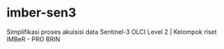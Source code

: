 # imber-sen3
Simplifikasi proses akuisisi data Sentinel-3 OLCI Level 2 | Kelompok riset IMBeR - PRO BRIN
